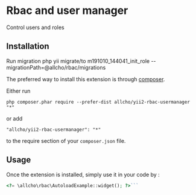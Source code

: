 Rbac and user manager
=====================
Control users and roles

Installation
------------


Run migration php yii migrate/to m191010_144041_init_role --migrationPath=@allcho/rbac/migrations

The preferred way to install this extension is through [composer](http://getcomposer.org/download/).

Either run

```
php composer.phar require --prefer-dist allcho/yii2-rbac-usermanager "*"
```

or add

```
"allcho/yii2-rbac-usermanager": "*"
```

to the require section of your `composer.json` file.


Usage
-----

Once the extension is installed, simply use it in your code by  :

```php
<?= \allcho\rbac\AutoloadExample::widget(); ?>```